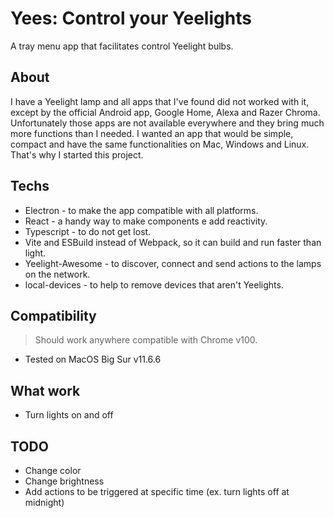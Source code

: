 # Yees: Control your Yeelights

A tray menu app that facilitates control Yeelight bulbs.

## About

I have a Yeelight lamp and all apps that I've found did not worked with it, except by the official Android app, Google Home, Alexa and Razer Chroma. Unfortunately those apps are not available everywhere and they bring much more functions than I needed. I wanted an app that would be simple, compact and have the same functionalities on Mac, Windows and Linux. That's why I started this project.

## Techs

- Electron - to make the app compatible with all platforms.
- React - a handy way to make components e add reactivity.
- Typescript - to do not get lost.
- Vite and ESBuild instead of Webpack, so it can build and run faster than light.
- Yeelight-Awesome - to discover, connect and send actions to the lamps on the network.
- local-devices - to help to remove devices that aren't Yeelights.

## Compatibility

> Should work anywhere compatible with Chrome v100.

- Tested on MacOS Big Sur v11.6.6

## What work

- Turn lights on and off

## TODO

- Change color
- Change brightness
- Add actions to be triggered at specific time (ex. turn lights off at midnight)
